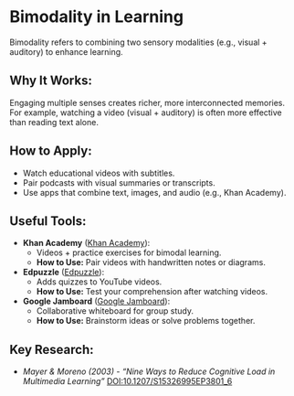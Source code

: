 # Bimodality in Learning

Bimodality refers to combining two sensory modalities (e.g., visual + auditory) to enhance learning.

## Why It Works:
Engaging multiple senses creates richer, more interconnected memories. For example, watching a video (visual + auditory) is often more effective than reading text alone.

## How to Apply:
- Watch educational videos with subtitles.
- Pair podcasts with visual summaries or transcripts.
- Use apps that combine text, images, and audio (e.g., Khan Academy).

## Useful Tools:
- **Khan Academy** ([Khan Academy](https://www.khanacademy.org)):
  - Videos + practice exercises for bimodal learning.
  - **How to Use:** Pair videos with handwritten notes or diagrams.
- **Edpuzzle** ([Edpuzzle](https://edpuzzle.com)):
  - Adds quizzes to YouTube videos.
  - **How to Use:** Test your comprehension after watching videos.
- **Google Jamboard** ([Google Jamboard](https://jamboard.google.com)):
  - Collaborative whiteboard for group study.
  - **How to Use:** Brainstorm ideas or solve problems together.

## Key Research:
- *Mayer & Moreno (2003) - “Nine Ways to Reduce Cognitive Load in Multimedia Learning”* [DOI:10.1207/S15326995EP3801_6](https://doi.org/10.1207/S15326995EP3801_6)